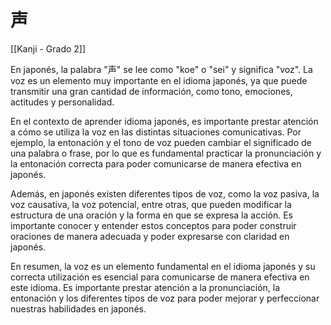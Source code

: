 # 声

[[Kanji - Grado 2]]

En japonés, la palabra "声" se lee como "koe" o "sei" y significa "voz". La voz es un elemento muy importante en el idioma japonés, ya que puede transmitir una gran cantidad de información, como tono, emociones, actitudes y personalidad.

En el contexto de aprender idioma japonés, es importante prestar atención a cómo se utiliza la voz en las distintas situaciones comunicativas. Por ejemplo, la entonación y el tono de voz pueden cambiar el significado de una palabra o frase, por lo que es fundamental practicar la pronunciación y la entonación correcta para poder comunicarse de manera efectiva en japonés.

Además, en japonés existen diferentes tipos de voz, como la voz pasiva, la voz causativa, la voz potencial, entre otras, que pueden modificar la estructura de una oración y la forma en que se expresa la acción. Es importante conocer y entender estos conceptos para poder construir oraciones de manera adecuada y poder expresarse con claridad en japonés.

En resumen, la voz es un elemento fundamental en el idioma japonés y su correcta utilización es esencial para comunicarse de manera efectiva en este idioma. Es importante prestar atención a la pronunciación, la entonación y los diferentes tipos de voz para poder mejorar y perfeccionar nuestras habilidades en japonés.
